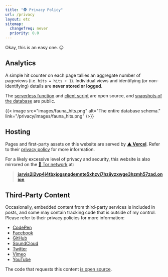 ```yaml
---
title: "🕵️ Privacy Policy"
url: /privacy
layout: etc
sitemap:
  changefreq: never
  priority: 0.0
---
```


Okay, this is an easy one. 😉

## Analytics

A simple hit counter on each page tallies an aggregate number of pageviews (i.e. `hits = hits + 1`). Individual views and identifying (or non-identifying) details are **never stored or logged**.

The [serverless function](https://github.com/jakejarvis/jarv.is/blob/main/api/hits.js) and [client script](https://github.com/jakejarvis/jarv.is/blob/main/assets/js/src/counter.js) are open source, and [snapshots of the database](https://github.com/jakejarvis/website-stats) are public.

{{< image src="images/fauna_hits.png" alt="The entire database schema." link="/privacy/images/fauna_hits.png" />}}

## Hosting

Pages and first-party assets on this website are served by [**▲ Vercel**](https://vercel.com/). Refer to their [privacy policy](https://vercel.com/legal/privacy-policy) for more information.

For a likely excessive level of privacy and security, this website is also mirrored on the [🧅 Tor network](https://www.torproject.org/) at:

> [**jarvis2i2vp4j4tbxjogsnqdemnte5xhzyi7hziiyzxwge3hzmh57zad.onion**](http://jarvis2i2vp4j4tbxjogsnqdemnte5xhzyi7hziiyzxwge3hzmh57zad.onion)

## Third-Party Content

Occasionally, embedded content from third-party services is included in posts, and some may contain tracking code that is outside of my control. Please refer to their privacy policies for more information:

- [CodePen](https://blog.codepen.io/documentation/privacy/)
- [Facebook](https://www.facebook.com/policy.php)
- [GitHub](https://docs.github.com/en/github/site-policy/github-privacy-statement)
- [SoundCloud](https://soundcloud.com/pages/privacy)
- [Twitter](https://twitter.com/en/privacy)
- [Vimeo](https://vimeo.com/privacy)
- [YouTube](https://policies.google.com/privacy)

The code that requests this content [is open source](https://github.com/jakejarvis/jarv.is/tree/main/layouts/shortcodes).
